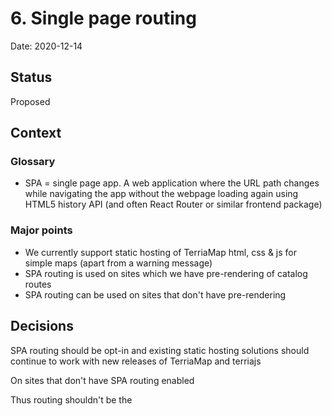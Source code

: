 # 6. Single page routing

Date: 2020-12-14

## Status

Proposed

## Context

### Glossary

* SPA = single page app. A web application where the URL path changes while navigating the app without the webpage loading again using HTML5 history API (and often React Router or similar frontend package)

### Major points

* We currently support static hosting of TerriaMap html, css & js for simple maps (apart from a warning message)
* SPA routing is used on sites which we have pre-rendering of catalog routes
* SPA routing can be used on sites that don't have pre-rendering

## Decisions

SPA routing should be opt-in and existing static hosting solutions should continue to work with new releases of TerriaMap and terriajs

On sites that don't have SPA routing enabled

Thus routing shouldn't be the 

